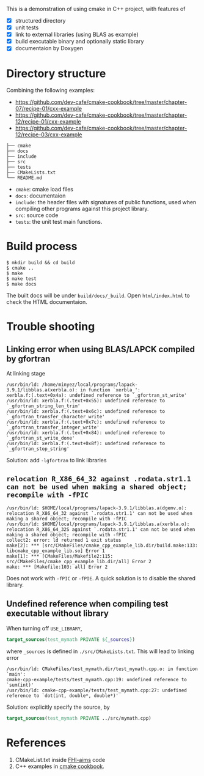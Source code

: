 This is a demonstration of using cmake in C++ project, with features of

- [X] structured directory
- [X] unit tests
- [X] link to external libraries (using BLAS as example)
- [X] build executable binary and optionally static library
- [X] documentaion by Doxygen

# Directory structure

Combining the following examples:
- <https://github.com/dev-cafe/cmake-cookbook/tree/master/chapter-07/recipe-01/cxx-example>
- <https://github.com/dev-cafe/cmake-cookbook/tree/master/chapter-12/recipe-01/cxx-example>
- <https://github.com/dev-cafe/cmake-cookbook/tree/master/chapter-12/recipe-03/cxx-example>

```
├── cmake
├── docs
├── include
├── src
├── tests
├── CMakeLists.txt
└── README.md
```

- `cmake`: cmake load files
- `docs`: documentaion
- `include`: the header files with signatures of public functions, used when compiling other programs against this project library.
- `src`: source code
- `tests`: the unit test main functions.

# Build process

```shell
$ mkdir build && cd build
$ cmake ..
$ make
$ make test
$ make docs
```

The built docs will be under `build/docs/_build`. Open `html/index.html` to check the HTML documentaion.

# Trouble shooting

## Linking error when using BLAS/LAPCK compiled by gfortran

At linking stage

```
/usr/bin/ld: /home/minyez/local/programs/lapack-3.9.1/libblas.a(xerbla.o): in function `xerbla_':
xerbla.f:(.text+0x4a): undefined reference to `_gfortran_st_write'
/usr/bin/ld: xerbla.f:(.text+0x55): undefined reference to `_gfortran_string_len_trim'
/usr/bin/ld: xerbla.f:(.text+0x6c): undefined reference to `_gfortran_transfer_character_write'
/usr/bin/ld: xerbla.f:(.text+0x7c): undefined reference to `_gfortran_transfer_integer_write'
/usr/bin/ld: xerbla.f:(.text+0x84): undefined reference to `_gfortran_st_write_done'
/usr/bin/ld: xerbla.f:(.text+0x8f): undefined reference to `_gfortran_stop_string'
```

Solution: add `-lgfortran` to link libraries

## `relocation R_X86_64_32 against .rodata.str1.1 can not be used when making a shared object; recompile with -fPIC`

```
/usr/bin/ld: $HOME/local/programs/lapack-3.9.1/libblas.a(dgemv.o): relocation R_X86_64_32 against `.rodata.str1.1' can not be used when making a shared object; recompile with -fPIC
/usr/bin/ld: $HOME/local/programs/lapack-3.9.1/libblas.a(xerbla.o): relocation R_X86_64_32S against `.rodata.str1.1' can not be used when making a shared object; recompile with -fPIC
collect2: error: ld returned 1 exit status
make[2]: *** [src/CMakeFiles/cmake_cpp_example_lib.dir/build.make:133: libcmake_cpp_example_lib.so] Error 1
make[1]: *** [CMakeFiles/Makefile2:115: src/CMakeFiles/cmake_cpp_example_lib.dir/all] Error 2
make: *** [Makefile:103: all] Error 2
```

Does not work with `-fPIC` or `-fPIE`.
A quick solution is to disable the shared library.

## Undefined reference when compiling test executable without library

When turning off `USE_LIBRARY`,

```cmake
target_sources(test_mymath PRIVATE ${_sources})
```

where `_sources` is defined in `./src/CMakeLists.txt`. This will lead to linking error

```
/usr/bin/ld: CMakeFiles/test_mymath.dir/test_mymath.cpp.o: in function `main':
cmake-cpp-example/tests/test_mymath.cpp:19: undefined reference to `sum(int)'
/usr/bin/ld: cmake-cpp-example/tests/test_mymath.cpp:27: undefined reference to `dot(int, double*, double*)'
```

Solution: explicitly specify the source, by

```cmake
target_sources(test_mymath PRIVATE ../src/mymath.cpp)
```

# References

1. CMakeList.txt inside [FHI-aims](https://fhi-aims.org/) code
2. C++ examples in [cmake cookbook](https://github.com/dev-cafe/cmake-cookbook).
